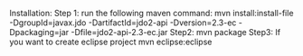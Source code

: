 Installation:
Step 1: run the following maven command:
mvn install:install-file -DgroupId=javax.jdo -DartifactId=jdo2-api -Dversion=2.3-ec -Dpackaging=jar -Dfile=jdo2-api-2.3-ec.jar
Step2:
mvn package
Step3: If you want to create eclipse project
mvn eclipse:eclipse

